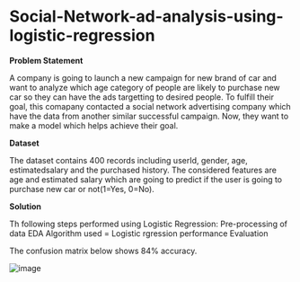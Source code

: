 # Social-Network-ad-analysis-using-logistic-regression

**Problem Statement**

A company is going to launch a new campaign for new brand of car and want to analyze which age category of people are likely to purchase new car so they can have the ads targetting to desired people. To fulfill their goal, this comapany contacted a social network advertising company which have the data from another similar successful campaign. Now, they want to make a model which helps achieve their goal.

**Dataset**

The dataset contains 400 records including userId, gender, age, estimatedsalary and the purchased history. The considered features are age and estimated salary which are going to predict if the user is going to purchase new car or not(1=Yes, 0=No).

**Solution**

Th following steps performed using Logistic Regression:
Pre-processing of data
EDA
Algorithm used = Logistic rgression
performance Evaluation

The confusion matrix below shows  84% accuracy.


![image](https://user-images.githubusercontent.com/68466630/170812920-cc184b7e-cfaf-45af-a751-1b8a64a5c218.png)

